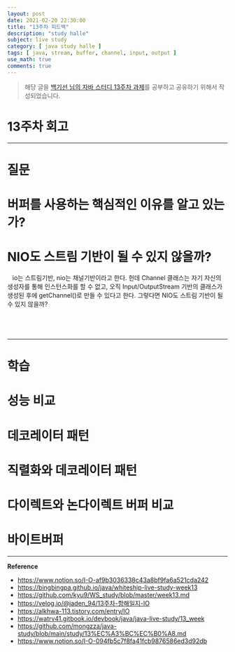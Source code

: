 ```yaml
---
layout: post
date: 2021-02-20 22:30:00
title: "13주차 피드백"
description: "study halle"
subject: live study
category: [ java study halle ]
tags: [ java, stream, buffer, channel, input, output ]
use_math: true
comments: true
---
```


> 해당 글을 [백기선 님의 자바 스터디 13주차 과제](https://github.com/whiteship/live-study/issues/13)를 공부하고 공유하기 위해서 작성되었습니다.

# 13주차 회고


---

# 질문

# 버퍼를 사용하는 핵심적인 이유를 알고 있는가?



# NIO도 스트림 기반이 될 수 있지 않을까?

&nbsp;&nbsp;&nbsp;io는 스트림기반, nio는 채널기반이라고 한다. 헌데 Channel 클래스는 자기 자신의 생성자를 통해 인스턴스화를 할 수 없고, 오직 Input/OutputStream 기반의 클래스가 생성된 후에 getChannel()로 만들 수 있다고 한다. 그렇다면 NIO도 스트림 기반이 될 수 있지 않을까?

&nbsp;&nbsp;&nbsp;

#

---

# 학습

# 성능 비교



# 데코레이터 패턴



# 직렬화와 데코레이터 패턴



# 다이렉트와 논다이렉트 버퍼 비교



# 바이트버퍼



---
**Reference**
+ <https://www.notion.so/I-O-af9b3036338c43a8bf9fa6a521cda242>
+ <https://bingbingpa.github.io/java/whiteship-live-study-week13>
+ <https://github.com/kyu9/WS_study/blob/master/week13.md>
+ <https://velog.io/@jaden_94/13주차-항해일지-IO>
+ <https://alkhwa-113.tistory.com/entry/IO>
+ <https://watrv41.gitbook.io/devbook/java/java-live-study/13_week>
+ <https://github.com/mongzza/java-study/blob/main/study/13%EC%A3%BC%EC%B0%A8.md>
+ <https://www.notion.so/I-O-094fb5c7f8fa41fcb9876586ed3d92db>
